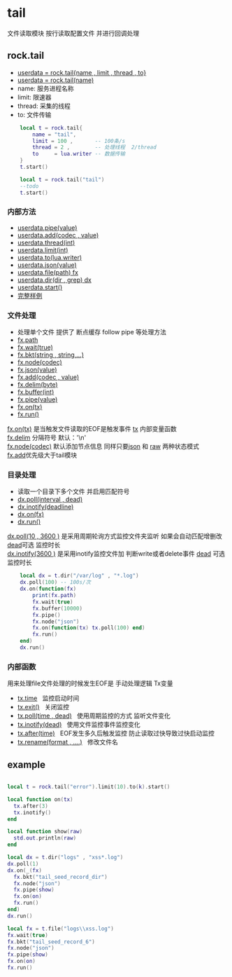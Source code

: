 # tail
文件读取模块 按行读取配置文件 并进行回调处理

## rock.tail
- [userdata = rock.tail{name , limit , thread , to}](#内部方法)
- [userdata = rock.tail(name)](#内部方法)
- name: 服务进程名称
- limit: 限速器
- thread: 采集的线程
- to: 文件传输
```lua
    local t = rock.tail{
        name = "tail",
        limit = 100 ,       -- 100条/s
        thread = 2 ,        -- 处理线程  2/thread
        to     = lua.writer -- 数据传输
    }
    t.start()

    local t = rock.tail("tail")
    --todo
    t.start()
```
### 内部方法

- [userdata.pipe(value)](#)
- [userdata.add(codec , value)](#)
- [userdata.thread(int)](#)
- [userdata.limit(int)](#)
- [userdata.to(lua.writer)](#)
- [userdata.json(value)](#)
- [userdata.file(path) fx](#文件处理)
- [userdata.dir(dir , grep) dx](#目录处理)
- [userdata.start()](#)
- [完整样例](#example)

### 文件处理
- 处理单个文件 提供了 断点缓存 follow pipe 等处理方法
- [fx.path]()
- [fx.wait(true)]()
- [fx.bkt(string , string,...)]()
- [fx.node(codec)]()
- [fx.json(value)]()
- [fx.add(codec , value)]()
- [fx.delim(byte)]()
- [fx.buffer(int)]()
- [fx.pipe(value)]()
- [fx.on(tx)](#内部函数)
- [fx.run()]()

[fx.on(tx)]() 是当触发文件读取的EOF是触发事件 [tx](内部结构) 内部变量函数<br/>
[fx.delim]() 分隔符号 默认：'\n' <br/>
[fx.node(codec)]() 默认添加节点信息 同样只要[json]() 和 [raw]() 两种状态模式 <br/>
[fx.add]()优先级大于tail模块

### 目录处理
- 读取一个目录下多个文件 并启用匹配符号
- [dx.poll(interval , dead)]()
- [dx.inotify(deadline)]()
- [dx.on(fx)]()
- [dx.run()]()

[dx.poll(10 , 3600 )]() 是采用周期轮询方式监控文件夹监听 如果会自动匹配增删改 [dead]()可选 监控时长 <br/>
[dx.inotify(3600 )]() 是采用inotify监控文件加 判断write或者delete事件 [dead]() 可选 监控时长<br/>
```lua
    local dx = t.dir("/var/log" , "*.log")
    dx.poll(100) -- 100s/次
    dx.on(function(fx)
        print(fx.path) 
        fx.wait(true)
        fx.buffer(10000)
        fx.pipe()
        fx.node("json")
        fx.on(function(tx) tx.poll(100) end)
        fx.run()
    end)
    dx.run()
```

### 内部函数
用来处理file文件处理的时候发生EOF是 手动处理逻辑 Tx变量

- [tx.time]() &nbsp; 监控启动时间 
- [tx.exit()]() &nbsp; 关闭监控
- [tx.poll(time , dead)]() &nbsp; 使用周期监控的方式 监听文件变化
- [tx.inotify(dead)]() &nbsp; 使用文件监控事件监控变化
- [tx.after(time)]()   &nbsp; EOF发生多久后触发监控 防止读取过快导致过快启动监控
- [tx.rename(format , ....)]() &nbsp; 修改文件名

## example
```lua

local t = rock.tail("error").limit(10).to(k).start()

local function on(tx)
  tx.after(3)
  tx.inotify()
end

local function show(raw)
  std.out.println(raw)  
end

local dx = t.dir("logs" , "xss*.log")
dx.poll(1)
dx.on(_(fx)
  fx.bkt("tail_seed_record_dir")
  fx.node("json")
  fx.pipe(show)
  fx.on(on)
  fx.run()
end)
dx.run()

local fx = t.file("logs\\xss.log")
fx.wait(true)
fx.bkt("tail_seed_record_6")
fx.node("json")
fx.pipe(show)
fx.on(on)
fx.run()
```